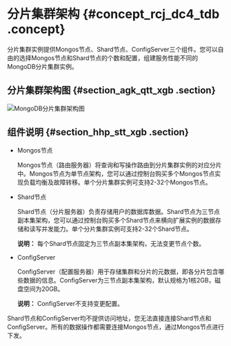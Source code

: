 # 分片集群架构 {#concept_rcj_dc4_tdb .concept}

分片集群实例提供Mongos节点、Shard节点、ConfigServer三个组件。您可以自由的选择Mongos节点和Shard节点的个数和配置，组建服务性能不同的MongoDB分片集群实例。

## 分片集群架构图 {#section_agk_qtt_xgb .section}

![MongoDB分片集群架构图](http://static-aliyun-doc.oss-cn-hangzhou.aliyuncs.com/assets/img/6646/155592187439656_zh-CN.png)

## 组件说明 {#section_hhp_stt_xgb .section}

-   Mongos节点

    Mongos节点（路由服务器）将查询和写操作路由到分片集群实例的对应分片中。Mongos节点为单节点架构，您可以通过控制台购买多个Mongos节点实现负载均衡及故障转移。单个分片集群实例可支持2-32个Mongos节点。

-   Shard节点

    Shard节点（分片服务器）负责存储用户的数据库数据。Shard节点为三节点副本集架构，您可以通过控制台购买多个Shard节点来横向扩展实例的数据存储和读写并发能力。单个分片集群实例可支持2-32个Shard节点。

    **说明：** 每个Shard节点固定为三节点副本集架构，无法变更节点个数。

-   ConfigServer

    ConfigServer（配置服务器）用于存储集群和分片的元数据，即各分片包含哪些数据的信息。ConfigServer为三节点副本集架构，默认规格为1核2GB，磁盘空间为20GB。

    **说明：** ConfigServer不支持变更配置。


Shard节点和ConfigServer均不提供访问地址，您无法直接连接Shard节点和ConfigServer。所有的数据操作都需要连接Mongos节点，通过Mongos节点进行下发。

